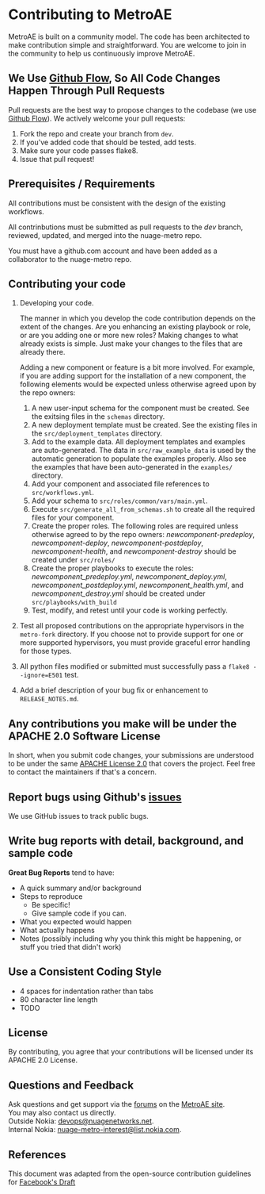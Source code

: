# Contributing to MetroAE

MetroAE is built on a community model. The code has been architected to make contribution simple and straightforward. You are welcome to join in the community to help us continuously improve MetroAE.

## We Use [Github Flow](https://guides.github.com/introduction/flow/index.html), So All Code Changes Happen Through Pull Requests
Pull requests are the best way to propose changes to the codebase (we use [Github Flow](https://guides.github.com/introduction/flow/index.html)). We actively welcome your pull requests:

1. Fork the repo and create your branch from `dev`.
2. If you've added code that should be tested, add tests.
3. Make sure your code passes flake8.
4. Issue that pull request!

## Prerequisites / Requirements

  All contributions must be consistent with the design of the existing workflows.

  All contrinbutions must be submitted as pull requests to the _dev_ branch, reviewed, updated, and merged into the nuage-metro repo.

  You must have a github.com account and have been added as a collaborator to the nuage-metro repo.

## Contributing your code

1. Developing your code.

    The manner in which you develop the code contribution depends on the extent of the changes. Are you enhancing an existing playbook or role, or are you adding one or more new roles? Making changes to what already exists is simple. Just make your changes to the files that are already there.

    Adding a new component or feature is a bit more involved. For example, if you are adding support for the installation of a new component, the following elements would be expected unless otherwise agreed upon by the repo owners:

    1. A new user-input schema for the component must be created. See the exitsing files in the `schemas` directory.
    2. A new deployment template must be created. See the existing files in the `src/deployment_templates` directory.
    3. Add to the example data. All deployment templates and examples are auto-generated. The data in `src/raw_example_data` is used by the automatic generation to populate the examples properly. Also see the examples that have been auto-generated in the `examples/` directory.
    4. Add your component and associated file references to `src/workflows.yml`.
    5. Add your schema to `src/roles/common/vars/main.yml`.
    6. Execute  `src/generate_all_from_schemas.sh` to create all the required files for your component.
    7. Create the proper roles. The following roles are required unless otherwise agreed to by the repo owners: _newcomponent-predeploy_, _newcomponent-deploy_, _newcomponent-postdeploy_, _newcomponent-health_, and _newcomponent-destroy_ should be created under `src/roles/`
    8. Create the proper playbooks to execute the roles: _newcomponent_predeploy.yml_, _newcomponent_deploy.yml_, _newcomponent_postdeploy.yml_, _newcomponent_health.yml_, and _newcomponent_destroy.yml_ should be created under `src/playbooks/with_build`
    9. Test, modify, and retest until your code is working perfectly.

2. Test all proposed contributions on the appropriate hypervisors in the `metro-fork` directory. If you choose not to provide support for one or more supported hypervisors, you must provide graceful error handling for those types.

3. All python files modified or submitted must successfully pass a `flake8 --ignore=E501` test.

4. Add a brief description of your bug fix or enhancement to `RELEASE_NOTES.md`.

## Any contributions you make will be under the APACHE 2.0 Software License
  In short, when you submit code changes, your submissions are understood to be under the same [APACHE License 2.0](https://www.apache.org/licenses/LICENSE-2.0) that covers the project. Feel free to contact the maintainers if that's a concern.

## Report bugs using Github's [issues](https://github.com/nuagenetworks/nuage-metroae/issues)
  We use GitHub issues to track public bugs.

## Write bug reports with detail, background, and sample code

  **Great Bug Reports** tend to have:

  - A quick summary and/or background
  - Steps to reproduce
    - Be specific!
    - Give sample code if you can.
  - What you expected would happen
  - What actually happens
  - Notes (possibly including why you think this might be happening, or stuff you tried that didn't work)

## Use a Consistent Coding Style

  * 4 spaces for indentation rather than tabs
  * 80 character line length
  * TODO

## License
  By contributing, you agree that your contributions will be licensed under its APACHE 2.0 License.


## Questions and Feedback

Ask questions and get support via the [forums](https://devops.nuagenetworks.net/forums/) on the [MetroAE site](https://devops.nuagenetworks.net/).  
You may also contact us directly.  
  Outside Nokia: [devops@nuagenetworks.net](mailto:devops@nuagenetworks.net "send email to nuage-metro project").  
  Internal Nokia: [nuage-metro-interest@list.nokia.com](mailto:nuage-metro-interest@list.nokia.com "send email to nuage-metro project").

## References
  This document was adapted from the open-source contribution guidelines for [Facebook's Draft](https://github.com/facebook/draft-js/blob/a9316a723f9e918afde44dea68b5f9f39b7d9b00/CONTRIBUTING.md)
